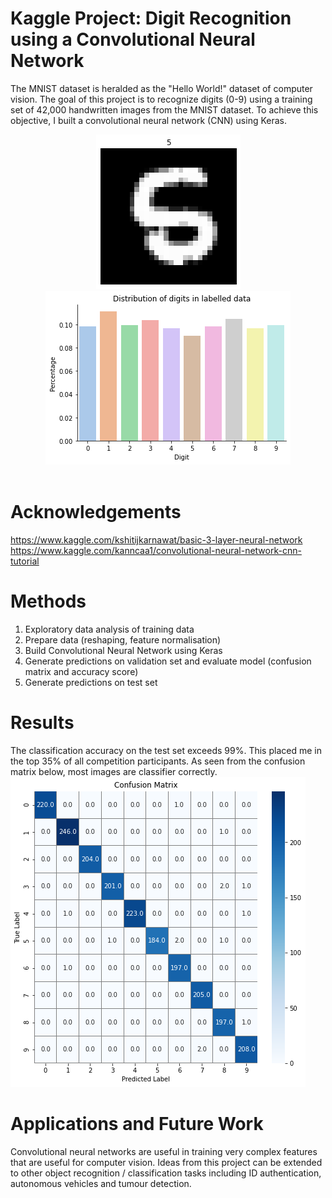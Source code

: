 # Kaggle Project: Digit Recognition using a Convolutional Neural Network
The MNIST dataset is heralded as the "Hello World!" dataset of computer vision. The goal of this project is to recognize digits (0-9) using a training set of 42,000 handwritten images from the MNIST dataset. To achieve this objective, I built a convolutional neural network (CNN) using Keras.
<br><center><img src="sample_image.png"/><img src="multiclass_distribution.png"/></center><br>

# Acknowledgements
https://www.kaggle.com/kshitijkarnawat/basic-3-layer-neural-network
https://www.kaggle.com/kanncaa1/convolutional-neural-network-cnn-tutorial

# Methods
1) Exploratory data analysis of training data
2) Prepare data (reshaping, feature normalisation)
3) Build Convolutional Neural Network using Keras
4) Generate predictions on validation set and evaluate model (confusion matrix and accuracy score)
5) Generate predictions on test set

# Results
The classification accuracy on the test set exceeds 99%. This placed me in the top 35% of all competition participants. As seen from the confusion matrix below, most images are classifier correctly.<br>
<img src="confusion_matrix.png"/>

# Applications and Future Work
Convolutional neural networks are useful in training very complex features that are useful for computer vision. Ideas from this project can be extended to other object recognition / classification tasks including ID authentication, autonomous vehicles and tumour detection.
